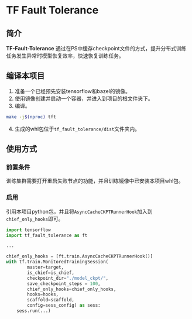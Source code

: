 # TF Fault Tolerance
## 简介
**TF-Fault-Tolerance** 通过在PS中缓存checkpoint文件的方式，提升分布式训练任务发生异常时模型恢复效率，快速恢复训练任务。

## 编译本项目
1. 准备一个已经预先安装tensorflow和bazel的镜像。
2. 使用镜像创建并启动一个容器，并进入到项目的根文件夹下。
3. 编译。
```bash
make -j$(nproc) tft
```
4. 生成的whl包位于`tf_fault_tolerance/dist`文件夹内。

## 使用方式
### 前置条件
训练集群需要打开重启失败节点的功能，并且训练镜像中已安装本项目whl包。

### 启用
引用本项目python包，并且将`AsyncCacheCKPTRunnerHook`加入到`chief_only_hooks`即可。

```python
import tensorflow
import tf_fault_tolerance as ft

...

chief_only_hooks = [ft.train.AsyncCacheCKPTRunnerHook()]
with tf.train.MonitoredTrainingSession(
        master=target,
        is_chief=is_chief,
        checkpoint_dir="./model_ckpt/",
        save_checkpoint_steps = 100,
        chief_only_hooks=chief_only_hooks,
        hooks=hooks,
        scaffold=scaffold,
        config=sess_config) as sess:
    sess.run(...)
```
